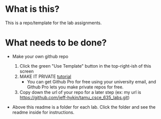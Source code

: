 # What is this?

This is a repo/template for the lab assignments.


# What needs to be done?

- Make your own github repo
    1. Click the green "Use Template" button in the top-right-ish of this screen
    2. MAKE IT PRIVATE [tutorial](https://stackoverflow.com/questions/57836411/how-can-i-switch-a-public-repo-to-private-and-vice-versa-on-github)
        - You can get Github Pro for free using your university email, and Github Pro lets you make private repos for free.
    3. Copy down the url of your repo for a later step (ex: my url is https://github.com/jeff-hykin/tamu_csce_635_labs.git)

- Above this readme is a folder for each lab. Click the folder and see the readme inside for instructions.